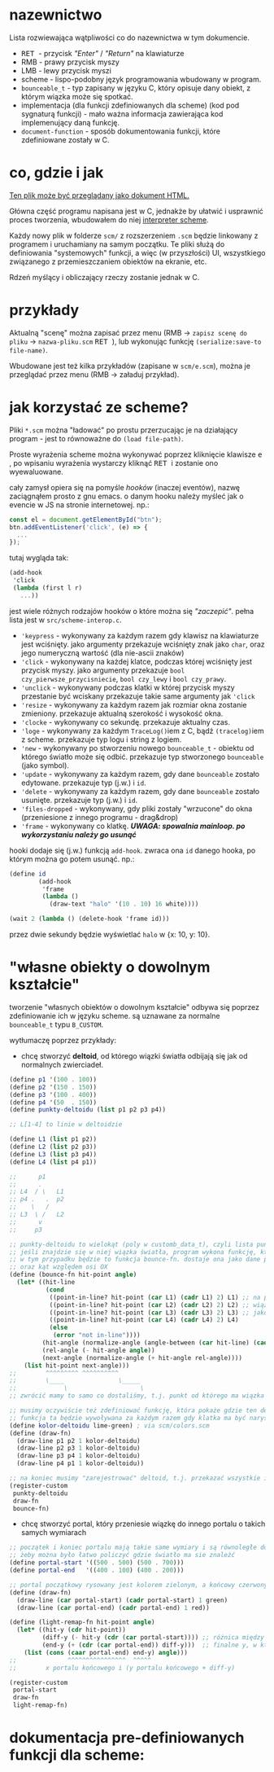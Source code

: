# nazewnictwo

Lista rozwiewająca wątpliwości co do nazewnictwa w tym dokumencie.

- <kbd> RET </kbd> - przycisk *"Enter"* / *"Return"* na klawiaturze
- RMB - prawy przycisk myszy
- LMB - lewy przycisk myszi
- scheme - lispo-podobny język programowania wbudowany w program.
- `bounceable_t` - typ zapisany w języku C, który opisuje dany obiekt, z którym wiązka może się spotkać.
- implementacja (dla funkcji zdefiniowanych dla scheme) (kod pod sygnaturą funkcji) - mało ważna informacja zawierająca kod implemenujący daną funkcję.
- `document-function` - sposób dokumentowania funkcji, które zdefiniowane zostały w C.

# co, gdzie i jak

[Ten plik może być przeglądany jako dokument HTML.](https://pub.krzysckh.org/msc2023.html)


Główna część programu napisana jest w C, jednakże by ułatwić i usprawnić proces
tworzenia, wbudowałem do niej [interpreter scheme](https://tinyscheme.sourceforge.net/).

Każdy nowy plik w folderze `scm/` z rozszerzeniem `.scm` będzie linkowany
z programem i uruchamiany na samym początku. Te pliki służą do definiowania
"systemowych" funkcji, a więc (w przyszłości) UI, wszystkiego związanego
z przemieszczaniem obiektów na ekranie, etc.

Rdzeń myślący i obliczający rzeczy zostanie jednak w C.

# przykłady

Aktualną "scenę" można zapisać przez menu (RMB → `zapisz scenę do pliku` → `nazwa-pliku.scm` <kbd> RET </kbd>), lub
wykonując funkcję `(serialize:save-to file-name)`.

Wbudowane jest też kilka przykładów (zapisane w `scm/e.scm`), można je przeglądać przez menu (RMB → załaduj przykład).

# jak korzystać ze scheme?

Pliki `*.scm` można "ładować" po prostu przerzucając je na działający program - jest to równoważne do `(load file-path)`.

Proste wyrażenia scheme można wykonywać poprzez kliknięcie klawisze <kbd> e </kbd>, po wpisaniu wyrażenia wystarczy kliknąć <kbd> RET </kbd> i zostanie ono
wyewaluowane.


cały zamysł opiera się na pomyśle *hooków* (inaczej eventów), nazwę zaciągnąłem prosto z gnu emacs.
o danym hooku należy myśleć jak o evencie w JS na stronie internetowej.
np.:

```javascript
const el = document.getElementById("btn");
btn.addEventListener('click', (e) => {
  ...
});
```

tutaj wygląda tak:

```scheme
(add-hook
 'click
 (lambda (first l r)
   ...))
```

jest wiele różnych rodzajów hooków o które można się *"zaczepić"*. pełna lista jest w `src/scheme-interop.c`.

- `'keypress` - wykonywany za każdym razem gdy klawisz na klawiaturze jest wciśnięty.
                jako argumenty przekazuje wciśnięty znak jako `char`, oraz jego numeryczną
                wartość (dla nie-ascii znaków)
- `'click` - wykonywany na każdej klatce, podczas której wciśnięty jest przycisk myszy.
             jako argumenty przekazuje `bool czy_pierwsze_przycisniecie`, `bool czy_lewy`
             i `bool czy_prawy`.
- `'unclick` - wykonywany podczas klatki w której przycisk myszy przestanie być wciskany
               przekazuje takie same argumenty jak `'click`
- `'resize` - wykonywany za każdym razem jak rozmiar okna zostanie zmieniony.
              przekazuje aktualną szerokość i wysokość okna.
- `'clocke` - wykonywany co sekundę. przekazuje aktualny czas.
- `'loge` - wykonywany za każdym `TraceLog()`iem z C, bądź `(tracelog)`iem z scheme.
            przekazuje typ logu i string z logiem.
- `'new` - wykonywany po stworzeniu nowego `bounceable_t` - obiektu od którego światło może
           się odbić. przekazuje typ stworzonego `bounceable` (jako symbol).
- `'update` - wykonywany za każdym razem, gdy dane `bounceable` zostało edytowane.
              przekazuje typ (j.w.) i `id`.
- `'delete` - wykonywany za każdym razem, gdy dane `bounceable` zostało usunięte.
              przekazuje typ (j.w.) i `id`.
- `'files-dropped` - wykonywany, gdy pliki zostały "wrzucone" do okna (przeniesione z innego programu - 
                     drag&drop)
- `'frame` - wykonywany co klatkę. ***UWAGA: spowalnia mainloop. po wykorzystaniu należy go usunąć***

hooki dodaje się (j.w.) funkcją `add-hook`. zwraca ona `id` danego hooka, po którym
można go potem usunąć.
np.:

```scheme
(define id
        (add-hook
         'frame
         (lambda ()
           (draw-text "halo" '(10 . 10) 16 white))))

(wait 2 (lambda () (delete-hook 'frame id)))
```

przez dwie sekundy będzie wyświetlać `halo` w {x: 10, y: 10}.

# "własne obiekty o dowolnym kształcie"

tworzenie "własnych obiektów o dowolnym kształcie" odbywa się poprzez zdefiniowanie ich w języku scheme.
są uznawane za normalne `bounceable_t` typu `B_CUSTOM`.

wytłumaczę poprzez przykłady:

- chcę stworzyć **deltoid**, od którego wiązki światła odbijają się jak od normalnych zwierciadeł.

```scheme
(define p1 '(100 . 100))
(define p2 '(150 . 150))
(define p3 '(100 . 400))
(define p4 '(50  . 150))
(define punkty-deltoidu (list p1 p2 p3 p4))

;; L[1-4] to linie w deltoidzie

(define L1 (list p1 p2))
(define L2 (list p2 p3))
(define L3 (list p3 p4))
(define L4 (list p4 p1))

;;      p1
;;      .
;; L4  / \   L1
;; p4 .   .  p2
;;    \   /
;; L3  \ /   L2
;;      v
;;     p3

;; punkty-deltoidu to wielokąt (poly w customb_data_t), czyli lista punktów.
;; jeśli znajdzie się w niej wiązka światła, program wykona funkcję, która obliczyć ma jak światło powinno się odbić.
;; w tym przypadku będzie to funkcja bounce-fn. dostaje ona jako dane punkt w którym wiązka światła dotknęła wielokątu,
;; oraz kąt względem osi OX
(define (bounce-fn hit-point angle)
  (let* ((hit-line
          (cond
           ((point-in-line? hit-point (car L1) (cadr L1) 2) L1) ;; na początek sprawdzamy o jaką linię deltoidu
           ((point-in-line? hit-point (car L2) (cadr L2) 2) L2) ;; wiązka światła faktycznie się odbiła i zapisujemy ją
           ((point-in-line? hit-point (car L3) (cadr L3) 2) L3) ;; jako hit-line
           ((point-in-line? hit-point (car L4) (cadr L4) 2) L4)
           (else
            (error "not in-line"))))
         (hit-angle (normalize-angle (angle-between (car hit-line) (cadr hit-line)))) ;; kąt pod jakim jest linia deltoidu
         (rel-angle (- hit-angle angle))                                              ;; kąt pod jakim światło padło na deltoid
         (next-angle (normalize-angle (+ hit-angle rel-angle))))                      ;; kąt jaki teraz ma obrać światło
    (list hit-point next-angle)))
;;        ^^^^^^^^^ ^^^^^^^^^^
;;        \____               \_____
;;             \                    \
;; zwrócić mamy to samo co dostaliśmy, t.j. punkt od którego ma wiązka kontynuować, oraz kąt (względem osi OX)

;; musimy oczywiście też zdefiniować funkcję, która pokaże gdzie ten deltoid jest (t.j. narysuje go)
;; funkcja ta będzie wywoływana za każdym razem gdy klatka ma być narysowana (często) więc powinna być jak najkrótsza.
(define kolor-deltoidu lime-green) ; via scm/colors.scm
(define (draw-fn)
  (draw-line p1 p2 1 kolor-deltoidu)
  (draw-line p2 p3 1 kolor-deltoidu)
  (draw-line p3 p4 1 kolor-deltoidu)
  (draw-line p4 p1 1 kolor-deltoidu))

;; na koniec musimy "zarejestrować" deltoid, t.j. przekazać wszystkie informacje o nim programowi
(register-custom
 punkty-deltoidu
 draw-fn
 bounce-fn)
```

- chcę stworzyć portal, który przeniesie wiązkę do innego portalu o takich samych wymiarach

```scheme
;; początek i koniec portalu mają takie same wymiary i są równoległe do osi OY,
;; żeby można było łatwo policzyć gdzie światło ma sie znaleźć
(define portal-start '((500 . 500) (500 . 700)))
(define portal-end   '((400 . 100) (400 . 200)))

;; portal początkowy rysowany jest kolorem zielonym, a końcowy czerwonym
(define (draw-fn)
  (draw-line (car portal-start) (cadr portal-start) 1 green)
  (draw-line (car portal-end) (cadr portal-end) 1 red))

(define (light-remap-fn hit-point angle)
  (let* ((hit-y (cdr hit-point))
         (diff-y (- hit-y (cdr (car portal-start)))) ;; różnica między początkiem (górą) portalu, a miejscem, gdzie wiązka go dotknęła
         (end-y (+ (cdr (car portal-end)) diff-y)))  ;; finalne y, w którym pojawić ma się wiązka
    (list (cons (caar portal-end) end-y) angle)))
;;              ^^^^^^^^^^^^^^^^  ^^^^^
;;        x portalu końcowego i (y portalu końcowego + diff-y)

(register-custom
 portal-start
 draw-fn
 light-remap-fn)
```

# dokumentacja pre-definiowanych funkcji dla scheme:
